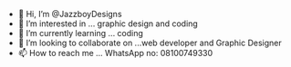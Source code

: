 - 👋 Hi, I’m @JazzboyDesigns
- 👀 I’m interested in ... graphic design and coding
- 🌱 I’m currently learning ... coding
- 💞️ I’m looking to collaborate on ...web developer and Graphic Designer
- 📫 How to reach me ... WhatsApp no: 08100749330

<!---
JazzboyDesigns/JazzboyDesigns is a ✨ special ✨ repository because its `README.md` (this file) appears on your GitHub profile.
You can click the Preview link to take a look at your changes.
--->
